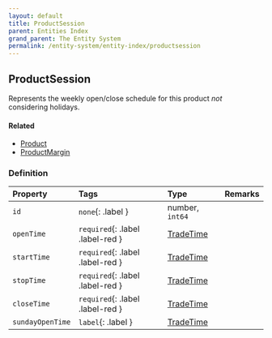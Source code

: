 ```yaml
---
layout: default
title: ProductSession
parent: Entities Index
grand_parent: The Entity System
permalink: /entity-system/entity-index/productsession
---
```


## ProductSession
Represents the weekly open/close schedule for this product *not* considering holidays.

#### Related
- [Product]({{site.baseurl}}/entity-system/entity-index/product)
- [ProductMargin]({{site.baseurl}}/entity-system/entity-index/productmargin)

### Definition

| Property | Tags | Type | Remarks
|:---------|:-----|:-----|:-------
| `id` | `none`{: .label } | number, `int64` | 
| `openTime` | `required`{: .label .label-red } | [TradeTime]({{site.baseurl}}/entity-system/entity-index/tradetime) | 
| `startTime` | `required`{: .label .label-red } | [TradeTime]({{site.baseurl}}/entity-system/entity-index/tradetime) | 
| `stopTime` | `required`{: .label .label-red } | [TradeTime]({{site.baseurl}}/entity-system/entity-index/tradetime) | 
| `closeTime` | `required`{: .label .label-red } | [TradeTime]({{site.baseurl}}/entity-system/entity-index/tradetime) | 
| `sundayOpenTime` | `label`{: .label } | [TradeTime]({{site.baseurl}}/entity-system/entity-index/tradetime) | 